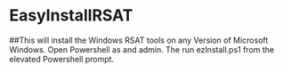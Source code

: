 # EasyInstallRSAT
##This will install the Windows RSAT tools on any Version of Microsoft Windows. 
Open Powershell as and admin.  The run ezInstall.ps1 from the elevated Powershell prompt. 
